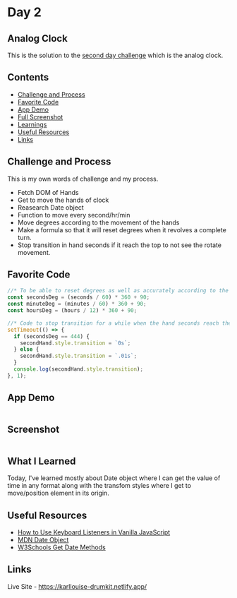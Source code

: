 # Day 2

## Analog Clock

This is the solution to the [second day challenge](https://javascript30.com/) which is the analog clock.

## Contents

- [Challenge and Process](#challenge-and-process)
- [Favorite Code](#favorite-code)
- [App Demo](#app-demo)
- [Full Screenshot](#screenshot)
- [Learnings](#what-i-learned)
- [Useful Resources](#useful-resources)
- [Links](#links)

## Challenge and Process

This is my own words of challenge and my process.

- Fetch DOM of Hands
- Get to move the hands of clock
- Reasearch Date object
- Function to move every second/hr/min
- Move degrees according to the movement of the hands
- Make a formula so that it will reset degrees when it revolves a complete turn.
- Stop transition in hand seconds if it reach the top to not see the rotate movement.

## Favorite Code

```js
//* To be able to reset degrees as well as accurately according to the usual clock
const secondsDeg = (seconds / 60) * 360 + 90;
const minuteDeg = (minutes / 60) * 360 + 90;
const hoursDeg = (hours / 12) * 360 + 90;
```

```js
//* Code to stop transition for a while when the hand seconds reach the top(444deg) transition will be 0 or else continue to transition .01s
setTimeout(() => {
  if (secondsDeg == 444) {
    secondHand.style.transition = `0s`;
  } else {
    secondHand.style.transition = `.01s`;
  }
  console.log(secondHand.style.transition);
}, 1);
```

## App Demo

![]()

## Screenshot

![]()

## What I Learned

Today, I've learned mostly about Date object where I can get the value of time in any format along with the transfom styles where I get to move/position element in its origin.

## Useful Resources

- [How to Use Keyboard Listeners in Vanilla JavaScript](https://alligator.io/js/listening-to-keyboard/)
- [MDN Date Object](https://developer.mozilla.org/en-US/docs/Web/JavaScript/Reference/Global_Objects/Date)
- [W3Schools Get Date Methods](https://www.w3schools.com/js/js_date_methods.asp)

## Links

Live Site - <https://karllouise-drumkit.netlify.app/>
